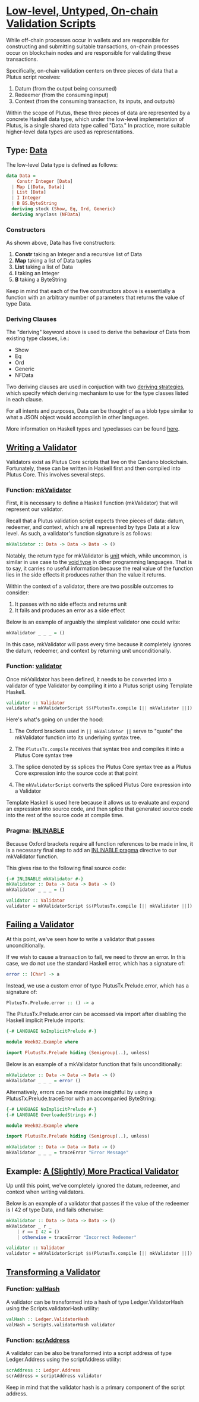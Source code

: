 # [Low-level, Untyped, On-chain Validation Scripts](https://youtu.be/sN3BIa3GAOc?t=194)

While off-chain processes occur in wallets and are responsible for constructing and submitting suitable transactions, on-chain processes occur on blockchain nodes and are responsible for validating these transactions.

Specifically, on-chain validation centers on three pieces of data that a Plutus script receives:

1. Datum (from the output being consumed)
2. Redeemer (from the consuming input)
3. Context (from the consuming transaction, its inputs, and outputs)

Within the scope of Plutus, these three pieces of data are represented by a concrete Haskell data type, which under the low-level implementation of Plutus, is a single shared data type called "Data." In practice, more suitable higher-level data types are used as representations.

## Type: [Data](https://youtu.be/sN3BIa3GAOc?t=432)

The low-level Data type is defined as follows:

```haskell
data Data =
    Constr Integer [Data]
  | Map [(Data, Data)]
  | List [Data]
  | I Integer
  | B BS.ByteString
  deriving stock (Show, Eq, Ord, Generic)
  deriving anyclass (NFData)
```

### Constructors

As shown above, Data has five constructors:

1. **Constr** taking an Integer and a recursive list of Data
2. **Map** taking a list of Data tuples
3. **List** taking a list of Data
4. **I** taking an Integer
5. **B** taking a ByteString

Keep in mind that each of the five constructors above is essentially a function with an arbitrary number of parameters that returns the value of type Data.

### Deriving Clauses

The "deriving" keyword above is used to derive the behaviour of Data from existing type classes, i.e.:

- Show
- Eq
- Ord
- Generic
- NFData

Two deriving clauses are used in conjuction with two [deriving strategies](https://typeclasses.com/ghc/deriving-strategies), which specify which deriving mechanism to use for the type classes listed in each clause.

For all intents and purposes, Data can be thought of as a blob type similar to what a JSON object would accomplish in other languages.

More information on Haskell types and typeclasses can be found [here](http://learnyouahaskell.com/making-our-own-types-and-typeclasses#algebraic-data-types).

## [Writing a Validator](https://youtu.be/sN3BIa3GAOc?t=696)

Validators exist as Plutus Core scripts that live on the Cardano blockchain. Fortunately, these can be written in Haskell first and then compiled into Plutus Core. This involves several steps.

### Function: [mkValidator](https://youtu.be/sN3BIa3GAOc?t=744)

First, it is necessary to define a Haskell function (mkValidator) that will represent our validator.

Recall that a Plutus validation script expects three pieces of data: datum, redeemer, and context, which are all represented by type Data at a low level. As such, a validator's function signature is as follows:

```haskell
mkValidator :: Data -> Data -> Data -> ()
```

Notably, the return type for mkValidator is [unit](https://en.wikipedia.org/wiki/Unit_type) which, while uncommon, is similar in use case to the [void type](https://en.wikipedia.org/wiki/Void_type) in other programming languages. That is to say, it carries no useful information because the real value of the function lies in the side effects it produces rather than the value it returns.

Within the context of a validator, there are two possible outcomes to consider:

1. It passes with no side effects and returns unit
2. It fails and produces an error as a side effect

Below is an example of arguably the simplest validator one could write:

```haskell
mkValidator _ _ _ = ()
```

In this case, mkValidator will pass every time because it completely ignores the datum, redeemer, and context by returning unit unconditionally.

### Function: [validator](https://youtu.be/sN3BIa3GAOc)

Once mkValidator has been defined, it needs to be converted into a validator of type Validator by compiling it into a Plutus script using Template Haskell.

```haskell
validator :: Validator
validator = mkValidatorScript $$(PlutusTx.compile [|| mkValidator ||])
```

Here's what's going on under the hood:

1. The Oxford brackets used in `|| mkValidator ||` serve to "quote" the mkValidator function into its underlying syntax tree.

2. The `PlutusTx.compile` receives that syntax tree and compiles it into a Plutus Core syntax tree

3. The splice denoted by `$$` splices the Plutus Core syntax tree as a Plutus Core expression into the source code at that point

4. The `mkValidatorScript` converts the spliced Plutus Core expression into a Validator

Template Haskell is used here because it allows us to evaluate and expand an expression into source code, and then splice that generated source code into the rest of the source code at compile time.

### Pragma: [INLINABLE](https://youtu.be/sN3BIa3GAOc?t=1646)

Because Oxford brackets require all function references to be made inline, it is a necessary final step to add an [INLINABLE pragma](https://wiki.haskell.org/Inlining_and_Specialisation) directive to our mkValidator function.

This gives rise to the following final source code:


```haskell
{-# INLINABLE mkValidator #-}
mkValidator :: Data -> Data -> Data -> ()
mkValidator _ _ _ = ()

validator :: Validator
validator = mkValidatorScript $$(PlutusTx.compile [|| mkValidator ||])
```

## [Failing a Validator](https://youtu.be/sN3BIa3GAOc?t=2794)

At this point, we've seen how to write a validator that passes unconditionally.

If we wish to cause a transaction to fail, we need to throw an error. In this case, we do not use the standard Haskell error, which has a signature of:

```haskell
error :: [Char] -> a
```

Instead, we use a custom error of type PlutusTx.Prelude.error, which has a signature of:

```haskell
PlutusTx.Prelude.error :: () -> a
```

The PlutusTx.Prelude.error can be accessed via import after disabling the Haskell implicit Prelude imports:

```haskell
{-# LANGUAGE NoImplicitPrelude #-}

module Week02.Example where

import PlutusTx.Prelude hiding (Semigroup(..), unless)
```

Below is an example of a mkValidator function that fails unconditionally:

```Haskell
mkValidator :: Data -> Data -> Data -> ()
mkValidator _ _ _ = error ()
```

Alternatively, errors can be made more insightful by using a PlutusTx.Prelude.traceError with an accompanied ByteString:

```Haskell
{-# LANGUAGE NoImplicitPrelude #-}
{-# LANGUAGE OverloadedStrings #-}

module Week02.Example where

import PlutusTx.Prelude hiding (Semigroup(..), unless)

mkValidator :: Data -> Data -> Data -> ()
mkValidator _ _ _ = traceError "Error Message"
```

## Example: [A (Slightly) More Practical Validator](https://youtu.be/sN3BIa3GAOc?t=3270)

Up until this point, we've completely ignored the datum, redeemer, and context when writing validators.

Below is an example of a validator that passes if the value of the redeemer is I 42 of type Data, and fails otherwise:

```haskell
mkValidator :: Data -> Data -> Data -> ()
mkValidator _ r _
    | r == I 42 = ()
    | otherwise = traceError "Incorrect Redeemer"

validator :: Validator
validator = mkValidatorScript $$(PlutusTx.compile [|| mkValidator ||])
```

## [Transforming a Validator](https://youtu.be/sN3BIa3GAOc?t=1868)

### Function: [valHash](https://youtu.be/sN3BIa3GAOc?t=1876)

A validator can be transformed into a hash of type Ledger.ValidatorHash using the Scripts.validatorHash utility:

```haskell
valHash :: Ledger.ValidatorHash
valHash = Scripts.validatorHash validator
```

### Function: [scrAddress](https://youtu.be/sN3BIa3GAOc?t=1894)

A validator can be also be transformed into a script address of type Ledger.Address using the scriptAddress utility:

```haskell
scrAddress :: Ledger.Address
scrAddress = scriptAddress validator
```

Keep in mind that the validator hash is a primary component of the script address.
